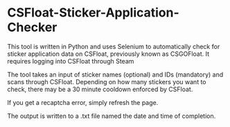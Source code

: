 # CSFloat-Sticker-Application-Checker
This tool is written in Python and uses Selenium to automatically check for sticker application data on CSFloat, previously known as CSGOFloat. It requires logging into CSFloat through Steam

The tool takes an input of sticker names (optional) and IDs (mandatory) and scans through CSFloat. Depending on how many stickers you want to check, there may be a 30 minute cooldown enforced by CSFloat.

If you get a recaptcha error, simply refresh the page.

The output is written to a .txt file named the date and time of completion.
